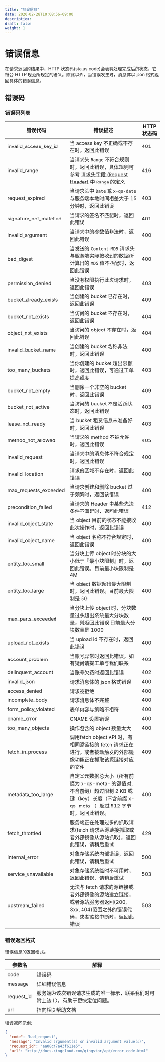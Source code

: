```yaml
---
title: "错误信息"
date: 2020-02-28T10:08:56+09:00
description:
draft: false
weight: 1
---
```


# 错误信息

在请求返回的结果中，HTTP 状态码(status code)会表明处理完成后的状态，它符合 HTTP 规范所规定的语义。除此以外，当错误发生时，消息体以 json 格式返回具体的错误信息。

## 错误码

### 错误码列表

| 错误代码 | 错误描述 | HTTP 状态码 |
| --- | --- | --- |
| invalid_access_key_id | 当 access key 不正确或不存在时，返回此错误 | 401 |
| invalid_range | 当请求头 `Range` 不符合规则时，返回此错误，具体规则可参考 [请求头字段 (Request Header)](../common_header/#请求头字段) 中 `Range` 的定义 | 416 |
| request_expired | 当请求头中 `Date` 或 `x-qs-date` 与服务端本地时间相差大于 15 分钟时，返回此错误 | 403 |
| signature_not_matched | 当请求的签名不匹配时，返回此错误 | 401 |
| invalid_argument | 当请求中的参数值非法时，返回此错误 | 400 |
| bad_digest | 当发送的 `Content-MD5` 请求头与服务端实际接收到的数据所计算出的 `MD5` 值不匹配时，返回此错误 | 400 |
| permission_denied | 当没有权限执行此次请求时，返回此错误 | 403 |
| bucket_already_exists | 当创建的 bucket 已存在时，返回此错误 | 409 |
| bucket_not_exists | 当访问的 bucket 不存在时，返回此错误 | 404 |
| object_not_exists | 当访问的 object 不存在时，返回此错误 | 404 |
| invalid_bucket_name | 当创建的 bucket 名称非法时，返回此错误 | 400 |
| too_many_buckets | 当你创建的 bucket 超出限额时，返回此错误，可通过工单提高额度 | 403 |
| bucket_not_empty | 当删除一个非空的 bucket 时，返回此错误 | 409 |
| bucket_not_active | 当访问的 bucket 不是活跃状态时，返回此错误 | 403 |
| lease_not_ready | 当 bucket 租赁信息未准备好时，返回此错误 | 403 |
| method_not_allowed | 当请求的 method 不被允许时，返回此错误 | 405 |
| invalid_request | 当请求中的消息体不符合规定时，返回此错误 | 400 |
| invalid_location | 请求的区域不存在时，返回此错误 | 400 |
| max_requests_exceeded | 当请求创建和删除 bucket 过于频繁时，返回该错误 | 400 |
| precondition_failed | 当请求的 Header 中某些先决条件不满足时，返回此错误 | 412 |
| invalid_object_state | 当 object 目前的状态不能接收此次操作时，返回此错误 | 400 |
| invalid_object_name | 当 object 名称不符合规定时，返回此错误 | 400 |
| entity_too_small | 当分块上传 object 时分块的大小低于『最小块限制』时，返回此错误。目前最小块限制是 4M | 400 |
| entity_too_large | 当 object 数据超出最大限制时，返回此错误。目前最大限制是 5G | 400 |
| max_parts_exceeded | 当分块上传 object 时，分块数量过多超出系统最大分块数量，则返回此错误 目前最大分块数量是 1000 | 400 |
| upload_not_exists | 当 upload id 不存在时，返回此错误 | 400 |
| account_problem | 当账号异常时返回此错误，如有疑问请提工单与我们联系 | 403 |
| delinquent_account | 当账号欠费时返回此错误 | 402 |
| invalid_json | 请求消息体的 json 格式错误 | 400 |
| access_denied | 请求被拒绝 | 400 |
| incomplete_body | 请求消息体不完整 | 400 |
| form_policy_violated | 表单内容与策略不相符 | 400 |
| cname_error | CNAME 设置错误 | 400 |
| too_many_objects | 操作包含的 object 数量太大 | 400 |
| fetch_in_process | 调用fetch object API 时，有相同源链接的 fetch 请求正在进行，或者被动触发的外部镜像功能正在抓取该源链接对应的文件 | 409 |
| metadata_too_large | 自定义元数据总大小（所有前缀为 x-qs-meta- 的键值对, 不含前缀）超过限制 2 KB 或键（key）长度（不含前缀 x-qs-meta- ）超过 512 字节时，返回此错误。| 400 |
| fetch_throttled | 服务端正在处理过多的抓取请求(fetch 请求从源链接抓取或者外部镜像从源站抓取)，返回此错误，请稍后重试 | 429 |
| internal_error | 对象存储系统内部错误，返回此错误，请稍后重试 | 500 |
| service_unavailable | 对象存储系统临时不可用时，返回此错误，请稍后重试 | 503 |
| upstream_failed | 无法与 fetch 请求的源链接或者外部镜像的源站建立链接，或者源站服务器返回(200, 3xx, 404)范围之外的错误代码，或者链接中断时，返回此错误 | 503 |

### 错误返回格式

错误信息的返回格式。

| 参数名 | 解释 |
| --- | --- |
| code | 错误码 |
| message | 详细错误信息 |
| request_id | 服务端为该次错误请求生成的唯一标示，联系我们时可附上该 ID，有助于更快定位问题。 |
| url | 指向相关帮助文档 |

错误返回示例:

```json
{
  "code": "bad_request",
  "message": "Invalid argument(s) or invalid argument value(s)",
  "request_id": "aa08cf7a43f611e5",
  "url": "http://docs.qingcloud.com/qingstor/api/error_code.html"
}
```
